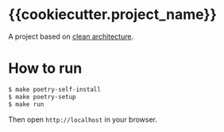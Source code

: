 # {{cookiecutter.project_name}}

A project based on [clean architecture](https://blog.cleancoder.com/uncle-bob/2012/08/13/the-clean-architecture.html).

# How to run

```bash
$ make poetry-self-install
$ make poetry-setup
$ make run
```

Then open `http://localhost` in your browser.
